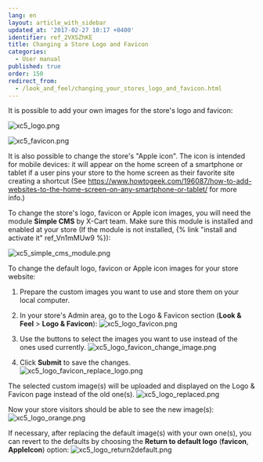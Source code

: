 ```yaml
---
lang: en
layout: article_with_sidebar
updated_at: '2017-02-27 10:17 +0400'
identifier: ref_2VXSZhKE
title: Changing a Store Logo and Favicon
categories:
  - User manual
published: true
order: 150
redirect_from:
  - /look_and_feel/changing_your_stores_logo_and_favicon.html
---
```


It is possible to add your own images for the store's logo and favicon:

![xc5_logo.png]({{site.baseurl}}/attachments/ref_2VXSZhKE/xc5_logo.png)

![xc5_favicon.png]({{site.baseurl}}/attachments/ref_2VXSZhKE/xc5_favicon.png)
 
It is also possible to change the store's "Apple icon". The icon is intended for mobile devices: it will appear on the home screen of a smartphone or tablet if a user pins your store to the home screen as their favorite site creating a shortcut (See https://www.howtogeek.com/196087/how-to-add-websites-to-the-home-screen-on-any-smartphone-or-tablet/ for more info.)

To change the store's logo, favicon or Apple icon images, you will need the module **Simple CMS** by X-Cart team. Make sure this module is installed and enabled at your store (If the module is not installed, {% link "install and activate it" ref_Vn1mMUw9 %}):

![xc5_simple_cms_module.png]({{site.baseurl}}/attachments/ref_2VXSZhKE/xc5_simple_cms_module.png)

To change the default logo, favicon or Apple icon images for your store website:

1.  Prepare the custom images you want to use and store them on your local computer.

2.  In your store's Admin area, go to the Logo & Favicon section (**Look & Feel** > **Logo & Favicon**):
    ![xc5_logo_favicon.png]({{site.baseurl}}/attachments/ref_2VXSZhKE/xc5_logo_favicon.png)
    
3.  Use the buttons to select the images you want to use instead of the ones used currently.
    ![xc5_logo_favicon_change_image.png]({{site.baseurl}}/attachments/ref_2VXSZhKE/xc5_logo_favicon_change_image.png)

4.  Click **Submit** to save the changes. 
    ![xc5_logo_favicon_replace_logo.png]({{site.baseurl}}/attachments/ref_2VXSZhKE/xc5_logo_favicon_replace_logo.png)

The selected custom image(s) will be uploaded and displayed on the Logo & Favicon page instead of the old one(s). 
    ![xc5_logo_replaced.png]({{site.baseurl}}/attachments/ref_2VXSZhKE/xc5_logo_replaced.png)

Now your store visitors should be able to see the new image(s):
    ![xc5_logo_orange.png]({{site.baseurl}}/attachments/ref_2VXSZhKE/xc5_logo_orange.png)
    
If necessary, after replacing the default image(s) with your own one(s), you can revert to the defaults by choosing the **Return to default logo** (**favicon**, **AppleIcon**) option:
    ![xc5_logo_return2default.png]({{site.baseurl}}/attachments/ref_2VXSZhKE/xc5_logo_return2default.png)
